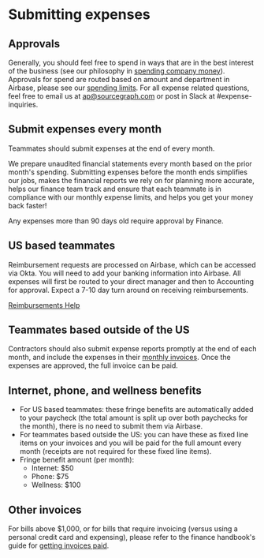 # Submitting expenses

## Approvals

Generally, you should feel free to spend in ways that are in the best interest of the business (see our philosophy in [spending company money](../benefits-perks/spending-company-money.md)). Approvals for spend are routed based on amount and department in Airbase, please see our [spending limits](../../departments/finance/process/payables.md#limits). For all expense related questions, feel free to email us at ap@sourcegraph.com or post in Slack at #expense-inquiries.

## Submit expenses every month

Teammates should submit expenses at the end of every month.

We prepare unaudited financial statements every month based on the prior month's spending. Submitting expenses before the month ends simplifies our jobs, makes the financial reports we rely on for planning more accurate, helps our finance team track and ensure that each teammate is in compliance with our monthly expense limits, and helps you get your money back faster!

Any expenses more than 90 days old require approval by Finance.

## US based teammates

Reimbursement requests are processed on Airbase, which can be accessed via Okta. You will need to add your banking information into Airbase. All expenses will first be routed to your direct manager and then to Accounting for approval. Expect a 7-10 day turn around on receiving reimbursements.

[Reimbursements Help](https://help.airbase.com/hc/en-us/articles/360057207871-Overview-of-Reimbursements-)


## Teammates based outside of the US

Contractors should also submit expense reports promptly at the end of each month, and include the expenses in their [monthly invoices](invoices.md). Once the expenses are approved, the full invoice can be paid.

## Internet, phone, and wellness benefits

- For US based teammates: these fringe benefits are automatically added to your paycheck (the total amount is split up over both paychecks for the month), there is no need to submit them via Airbase.
- For teammates based outside the US: you can have these as fixed line items on your invoices and you will be paid for the full amount every month (receipts are not required for these fixed line items).
- Fringe benefit amount (per month):
  - Internet: $50
  - Phone: $75
  - Wellness: $100

## Other invoices

For bills above $1,000, or for bills that require invoicing (versus using a personal credit card and expensing), please refer to the finance handbook's guide for [getting invoices paid](../../departments/finance/process/payables.md#getting-invoices-paid).
